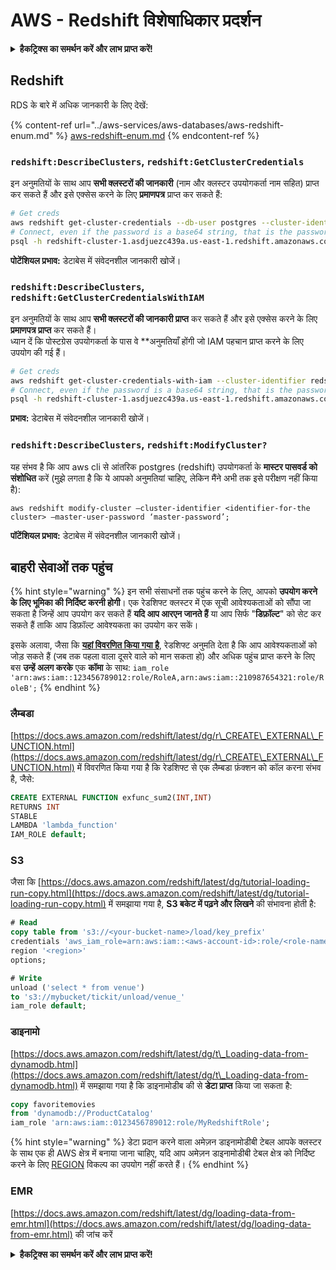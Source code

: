 # AWS - Redshift विशेषाधिकार प्रदर्शन

<details>

<summary><strong>हैकट्रिक्स का समर्थन करें और लाभ प्राप्त करें!</strong></summary>

* यदि आप अपनी कंपनी को **हैकट्रिक्स में विज्ञापित करना चाहते हैं** या यदि आप **PEASS के नवीनतम संस्करण को देखना चाहते हैं या HackTricks को PDF में डाउनलोड करना चाहते हैं** तो [**सदस्यता योजनाएं**](https://github.com/sponsors/carlospolop) देखें!
* [**आधिकारिक PEASS और HackTricks स्वैग**](https://peass.creator-spring.com) प्राप्त करें
* [**The PEASS Family**](https://opensea.io/collection/the-peass-family) का खोज करें, हमारा एकल [**NFTs**](https://opensea.io/collection/the-peass-family) संग्रह
* **💬 [**Discord समूह**](https://discord.gg/hRep4RUj7f) या [**टेलीग्राम समूह**](https://t.me/peass) में शामिल हों या मुझे **ट्विटर** 🐦 [**@carlospolopm**](https://twitter.com/carlospolopm)** का** **अनुसरण** करें।**
* **अपने हैकिंग ट्रिक्स को** [**HackTricks**](https://github.com/carlospolop/hacktricks) **और** [**HackTricks Cloud**](https://github.com/carlospolop/hacktricks-cloud) **github repos में PR जमा करके साझा करें।**

</details>

## Redshift

RDS के बारे में अधिक जानकारी के लिए देखें:

{% content-ref url="../aws-services/aws-databases/aws-redshift-enum.md" %}
[aws-redshift-enum.md](../aws-services/aws-databases/aws-redshift-enum.md)
{% endcontent-ref %}

### `redshift:DescribeClusters`, `redshift:GetClusterCredentials`

इन अनुमतियों के साथ आप **सभी क्लस्टरों की जानकारी** (नाम और क्लस्टर उपयोगकर्ता नाम सहित) प्राप्त कर सकते हैं और इसे एक्सेस करने के लिए **प्रमाणपत्र** प्राप्त कर सकते हैं:
```bash
# Get creds
aws redshift get-cluster-credentials --db-user postgres --cluster-identifier redshift-cluster-1
# Connect, even if the password is a base64 string, that is the password
psql -h redshift-cluster-1.asdjuezc439a.us-east-1.redshift.amazonaws.com -U "IAM:<username>" -d template1 -p 5439
```
**पोटेंशियल प्रभाव:** डेटाबेस में संवेदनशील जानकारी खोजें।

### `redshift:DescribeClusters`, `redshift:GetClusterCredentialsWithIAM`

इन अनुमतियों के साथ आप **सभी क्लस्टरों की जानकारी प्राप्त** कर सकते हैं और इसे एक्सेस करने के लिए **प्रमाणपत्र प्राप्त** कर सकते हैं।\
ध्यान दें कि पोस्टग्रेस उपयोगकर्ता के पास वे **अनुमतियाँ होंगी जो IAM पहचान प्राप्त करने के लिए उपयोग की गई हैं।
```bash
# Get creds
aws redshift get-cluster-credentials-with-iam --cluster-identifier redshift-cluster-1
# Connect, even if the password is a base64 string, that is the password
psql -h redshift-cluster-1.asdjuezc439a.us-east-1.redshift.amazonaws.com -U "IAMR:AWSReservedSSO_AdministratorAccess_4601154638985c45" -d template1 -p 5439
```
**प्रभाव:** डेटाबेस में संवेदनशील जानकारी खोजें।

### `redshift:DescribeClusters`, `redshift:ModifyCluster?`

यह संभव है कि आप aws cli से आंतरिक postgres (redshift) उपयोगकर्ता के **मास्टर पासवर्ड को संशोधित** करें (मुझे लगता है कि ये आपको अनुमतियां चाहिए, लेकिन मैंने अभी तक इसे परीक्षण नहीं किया है):
```
aws redshift modify-cluster –cluster-identifier <identifier-for-the cluster> –master-user-password ‘master-password’;
```
**पॉटेंशियल प्रभाव:** डेटाबेस में संवेदनशील जानकारी खोजें।

## बाहरी सेवाओं तक पहुंच

{% hint style="warning" %}
इन सभी संसाधनों तक पहुंच करने के लिए, आपको **उपयोग करने के लिए भूमिका की निर्दिष्ट करनी होगी**। एक रेडशिफ्ट क्लस्टर में एक सूची आवेश्यकताओं को सौंपा जा सकता है जिन्हें आप उपयोग कर सकते हैं **यदि आप आरएन जानते हैं** या आप सिर्फ "**डिफ़ॉल्ट**" को सेट कर सकते हैं ताकि आप डिफ़ॉल्ट आवेश्यकता का उपयोग कर सकें।

इसके अलावा, जैसा कि [**यहां विवरणित किया गया है**](https://docs.aws.amazon.com/redshift/latest/mgmt/authorizing-redshift-service.html), रेडशिफ्ट अनुमति देता है कि आप आवेश्यकताओं को जोड़ सकते हैं (जब तक पहला वाला दूसरे वाले को मान सकता हो) और अधिक पहुंच प्राप्त करने के लिए बस **उन्हें अलग करके** एक **कॉमा** के साथ: `iam_role 'arn:aws:iam::123456789012:role/RoleA,arn:aws:iam::210987654321:role/RoleB';`
{% endhint %}

### लैम्बडा

[https://docs.aws.amazon.com/redshift/latest/dg/r\_CREATE\_EXTERNAL\_FUNCTION.html](https://docs.aws.amazon.com/redshift/latest/dg/r\_CREATE\_EXTERNAL\_FUNCTION.html) में विवरणित किया गया है कि रेडशिफ्ट से एक लैम्बडा फ़ंक्शन को कॉल करना संभव है, जैसे:
```sql
CREATE EXTERNAL FUNCTION exfunc_sum2(INT,INT)
RETURNS INT
STABLE
LAMBDA 'lambda_function'
IAM_ROLE default;
```
### S3

जैसा कि [https://docs.aws.amazon.com/redshift/latest/dg/tutorial-loading-run-copy.html](https://docs.aws.amazon.com/redshift/latest/dg/tutorial-loading-run-copy.html) में समझाया गया है, **S3 बकेट में पढ़ने और लिखने** की संभावना होती है:
```sql
# Read
copy table from 's3://<your-bucket-name>/load/key_prefix'
credentials 'aws_iam_role=arn:aws:iam::<aws-account-id>:role/<role-name>'
region '<region>'
options;

# Write
unload ('select * from venue')
to 's3://mybucket/tickit/unload/venue_'
iam_role default;
```
### डाइनामो

[https://docs.aws.amazon.com/redshift/latest/dg/t\_Loading-data-from-dynamodb.html](https://docs.aws.amazon.com/redshift/latest/dg/t\_Loading-data-from-dynamodb.html) में समझाया गया है कि डाइनामोडीब की से **डेटा प्राप्त** किया जा सकता है:
```sql
copy favoritemovies
from 'dynamodb://ProductCatalog'
iam_role 'arn:aws:iam::0123456789012:role/MyRedshiftRole';
```
{% hint style="warning" %}
डेटा प्रदान करने वाला अमेज़न डाइनामोडीबी टेबल आपके क्लस्टर के साथ एक ही AWS क्षेत्र में बनाया जाना चाहिए, यदि आप अमेज़न डाइनामोडीबी टेबल क्षेत्र को निर्दिष्ट करने के लिए [REGION](https://docs.aws.amazon.com/redshift/latest/dg/copy-parameters-data-source-s3.html#copy-region) विकल्प का उपयोग नहीं करते हैं।
{% endhint %}

### EMR

[https://docs.aws.amazon.com/redshift/latest/dg/loading-data-from-emr.html](https://docs.aws.amazon.com/redshift/latest/dg/loading-data-from-emr.html) की जांच करें

<details>

<summary><strong>हैकट्रिक्स का समर्थन करें और लाभ प्राप्त करें!</strong></summary>

* यदि आप अपनी कंपनी को **हैकट्रिक्स में विज्ञापित करना चाहते हैं** या यदि आपको **PEASS के नवीनतम संस्करण देखना है या HackTricks को PDF में डाउनलोड करना है** तो [**सदस्यता योजनाएं**](https://github.com/sponsors/carlospolop) देखें!
* [**आधिकारिक PEASS और HackTricks स्वैग**](https://peass.creator-spring.com) प्राप्त करें
* [**The PEASS Family**](https://opensea.io/collection/the-peass-family) की खोज करें, हमारा एक्सक्लूसिव [**NFTs**](https://opensea.io/collection/the-peass-family) संग्रह
* **💬 [**Discord समूह**](https://discord.gg/hRep4RUj7f) या [**टेलीग्राम समूह**](https://t.me/peass) में शामिल हों या मुझे ट्विटर पर फ़ॉलो करें** 🐦 [**@carlospolopm**](https://twitter.com/carlospolopm)**.**
* **अपने हैकिंग ट्रिक्स साझा करें,** [**HackTricks**](https://github.com/carlospolop/hacktricks) और [**HackTricks Cloud**](https://github.com/carlospolop/hacktricks-cloud) github repos में पीआर जमा करके।

</details>

